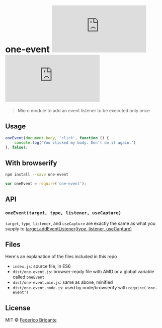 # one-event [![module size](https://badge-size.herokuapp.com/bfred-it/one-event/master/dist/one-event.min.js) ![module gzipped size](https://badge-size.herokuapp.com/bfred-it/one-event/master/dist/one-event.min.js?compression=gzip)](https://github.com/bfred-it/one-event/blob/master/dist/one-event.min.js)

> Micro module to add an event listener to be executed only once

## Usage

```js
oneEvent(document.body, 'click', function () {
	console.log('You clicked my body. Don’t do it again.')
}, false);
```

## With browserify

```sh
npm install --save one-event
```

```js
var oneEvent = require('one-event');
```

## API

### `oneEvent(target, type, listener, useCapture)`

`target`, `type`, `listener`, and `useCapture` are exactly the same as what you supply to [target.addEventListener(type, listener, useCapture)](https://developer.mozilla.org/en-US/docs/Web/API/EventTarget/addEventListener)

## Files

Here's an explanation of the files included in this repo

* `index.js`: source file, in ES6
* `dist/one-event.js`: browser-ready file with AMD or a global variable called `oneEvent`
* `dist/one-event.min.js`: same as above, minified
* `dist/one-event.node.js`: used by node/browserify with `require('one-event')`

## License

MIT © [Federico Brigante](http://twitter.com/bfred_it)
